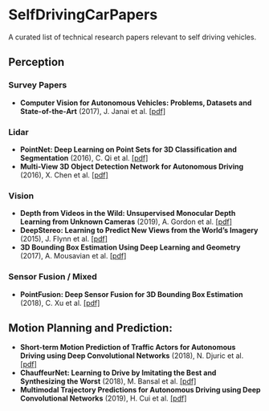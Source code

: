 # SelfDrivingCarPapers
A curated list of technical research papers relevant to self driving vehicles. 

## Perception

### Survey Papers
* **Computer Vision for Autonomous Vehicles: Problems, Datasets and State-of-the-Art** (2017), J. Janai et al. [[pdf]](https://arxiv.org/abs/1704.05519)

### Lidar
* **PointNet: Deep Learning on Point Sets for 3D Classification and Segmentation** (2016), C. Qi et al. [[pdf]](https://arxiv.org/abs/1612.00593)
* **Multi-View 3D Object Detection Network for Autonomous Driving** (2016), X. Chen et al. [[pdf]](https://arxiv.org/abs/1611.07759)

### Vision
* **Depth from Videos in the Wild:
Unsupervised Monocular Depth Learning from Unknown Cameras** (2019), A. Gordon et al. [[pdf]](https://arxiv.org/pdf/1904.04998.pdf)
* **DeepStereo: Learning to Predict New Views from the World’s Imagery** (2015), J. Flynn et al. [[pdf]](https://arxiv.org/pdf/1506.06825)
* **3D Bounding Box Estimation Using Deep Learning and Geometry** (2017), A. Mousavian et al. [[pdf]](https://arxiv.org/pdf/1612.00496.pdf)

### Sensor Fusion / Mixed
* **PointFusion: Deep Sensor Fusion for 3D Bounding Box Estimation** (2018), C. Xu et al. [[pdf]](https://arxiv.org/pdf/1711.10871)

## Motion Planning and Prediction:
* **Short-term Motion Prediction of Traffic Actors for
Autonomous Driving using Deep Convolutional Networks** (2018), N. Djuric et al. [[pdf]](https://arxiv.org/pdf/1808.05819)
* **ChauffeurNet: Learning to Drive
by Imitating the Best and Synthesizing the Worst** (2018), M. Bansal et al. [[pdf]](https://arxiv.org/pdf/1812.03079)
* **Multimodal Trajectory Predictions for Autonomous
Driving using Deep Convolutional Networks** (2019), H. Cui et al. [[pdf]](https://arxiv.org/pdf/1809.10732)
